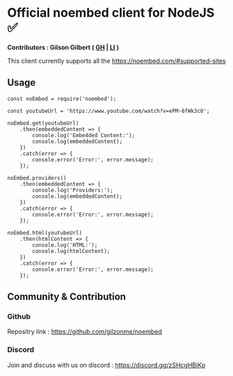 # Official noembed client for NodeJS ✅

<b>Contributors : Gilson Gilbert ( <a href="https://github.com/gilzonme" target="_blank">GH</a> | <a href="https://www.linkedin.com/in/gilsongilbert/" target="_blank">LI</a> )</b>

This client currently supports all the <a href="https://noembed.com/#supported-sites" target="_blank">https://noembed.com/#supported-sites</a>

## Usage

~~~
const noEmbed = require('noembed');

const youtubeUrl = 'https://www.youtube.com/watch?v=ePM-6fWk3c0';

noEmbed.get(youtubeUrl)
    .then(embeddedContent => {
        console.log('Embedded Content:');
        console.log(embeddedContent);
    })
    .catch(error => {
        console.error('Error:', error.message);
    });

noEmbed.providers()
    .then(embeddedContent => {
        console.log('Providers:');
        console.log(embeddedContent);
    })
    .catch(error => {
        console.error('Error:', error.message);
    });

noEmbed.html(youtubeUrl)
    .then(htmlContent => {
        console.log('HTML:');
        console.log(htmlContent);
    })
    .catch(error => {
        console.error('Error:', error.message);
    });
~~~

## Community & Contribution

### Github

Repositry link : https://github.com/gilzonme/noembed

### Discord

Join and discuss with us on discord : https://discord.gg/zSHcgHBjKp